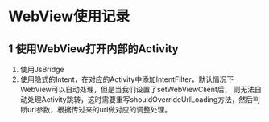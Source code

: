 # WebView使用记录

## 1 使用WebView打开内部的Activity

1. 使用JsBridge
2. 使用隐式的Intent，在对应的Activity中添加IntentFilter，默认情况下WebView可以自动处理，但是当我们设置了setWebViewClient后，
则无法自动处理Activity跳转，这时需要重写shouldOverrideUrlLoading方法，然后判断url参数，根据传过来的url做对应的调整处理。